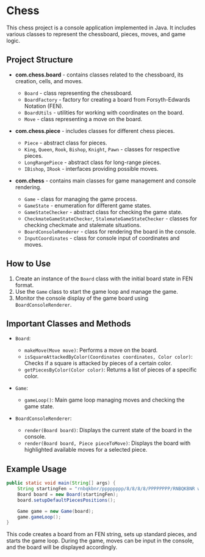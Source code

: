 # Chess

This chess project is a console application implemented in Java. It includes various classes to represent the chessboard, pieces, moves, and game logic.

## Project Structure

- **com.chess.board** - contains classes related to the chessboard, its creation, cells, and moves.
  - `Board` - class representing the chessboard.
  - `BoardFactory` - factory for creating a board from Forsyth-Edwards Notation (FEN).
  - `BoardUtils` - utilities for working with coordinates on the board.
  - `Move` - class representing a move on the board.

- **com.chess.piece** - includes classes for different chess pieces.
  - `Piece` - abstract class for pieces.
  - `King`, `Queen`, `Rook`, `Bishop`, `Knight`, `Pawn` - classes for respective pieces.
  - `LongRangePiece` - abstract class for long-range pieces.
  - `IBishop`, `IRook` - interfaces providing possible moves.

- **com.chess** - contains main classes for game management and console rendering.
  - `Game` - class for managing the game process.
  - `GameState` - enumeration for different game states.
  - `GameStateChecker` - abstract class for checking the game state.
  - `CheckmateGameStateChecker`, `StalemateGameStateChecker` - classes for checking checkmate and stalemate situations.
  - `BoardConsoleRenderer` - class for rendering the board in the console.
  - `InputCoordinates` - class for console input of coordinates and moves.

## How to Use

1. Create an instance of the `Board` class with the initial board state in FEN format.
2. Use the `Game` class to start the game loop and manage the game.
3. Monitor the console display of the game board using `BoardConsoleRenderer`.

## Important Classes and Methods

- `Board`:
  - `makeMove(Move move)`: Performs a move on the board.
  - `isSquareAttackedByColor(Coordinates coordinates, Color color)`: Checks if a square is attacked by pieces of a certain color.
  - `getPiecesByColor(Color color)`: Returns a list of pieces of a specific color.

- `Game`:
  - `gameLoop()`: Main game loop managing moves and checking the game state.

- `BoardConsoleRenderer`:
  - `render(Board board)`: Displays the current state of the board in the console.
  - `render(Board board, Piece pieceToMove)`: Displays the board with highlighted available moves for a selected piece.

## Example Usage

```java
public static void main(String[] args) {
    String startingFen = "rnbqkbnr/pppppppp/8/8/8/8/PPPPPPPP/RNBQKBNR w KQkq - 0 1";
    Board board = new Board(startingFen);
    board.setupDefaultPiecesPositions();

    Game game = new Game(board);
    game.gameLoop();
}
```

This code creates a board from an FEN string, sets up standard pieces, and starts the game loop. During the game, moves can be input in the console, and the board will be displayed accordingly.
